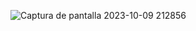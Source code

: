![Captura de pantalla 2023-10-09 212856](https://github.com/josephao64/happyPetCompose/assets/103302569/20dadfd5-7f50-4107-b4dd-64f886b6f73a)
